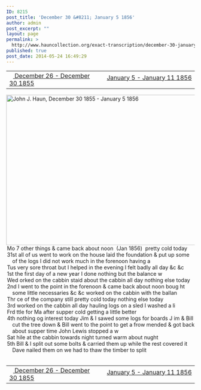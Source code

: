 ```yaml
---
ID: 8215
post_title: 'December 30 &#8211; January 5 1856'
author: admin
post_excerpt: ""
layout: page
permalink: >
  http://www.hauncollection.org/exact-transcription/december-30-january-5-1856/
published: true
post_date: 2014-05-24 16:49:29
---
```

<table style="width: 100%;" align="center">
<tbody>
<tr>
<td width="50%"><a title="December 26 – December 30 1855" href="http://www.hauncollection.org/version-2/version-ii-series-i/december-26-december-30-1855-2/"><img src="https://lh3.googleusercontent.com/-EFJpxxNiPNw/VqgtWBCZrMI/AAAAAAAAAFU/WfY4lPFWWkg/s800-Ic42/Soeb-Plain-Arrows-8-10px.png" alt="" width="10" height="10" /> December 26 - December 30 1855</a></td>
<td style="text-align: right;"><a title="January 5 – January 11 1856" href="http://www.hauncollection.org/version-2/version-ii-series-i/january-5-january-11-1856/"> January 5 - January 11 1856 <img src="https://lh3.googleusercontent.com/-67k0cYlpXHw/VqgtWKz1MXI/AAAAAAAAAFU/k9PW_Piyurk/s800-Ic42/Soeb-Plain-Arrows-5-10px.png" alt="" width="10" height="10" /></a></td>
</tr>
</tbody>
</table>
<a href="http://www.hauncollection.org/wp-content/uploads/John Haun/JJH_136_December 30 1855 - January 5 1856.JPG" target="_blank" rel="noopener"><img class="alignnone wp-image-2365 size-large" src="http://www.hauncollection.org/wp-content/uploads/John Haun/JJH_136_December 30 1855 - January 5 1856-1024x682.jpg" alt="John J. Haun, December 30 1855 - January 5 1856" width="604" height="402" /></a>
<div style="text-indent: -1em; padding-left: 16px;">Mo 7 other things &amp; came back about noon  (Jan 1856)  pretty cold today</div>
<div style="text-indent: -1em; padding-left: 16px;">31st all of us went to work on the house laid the foundation &amp; put up
some of the logs I did not work much in the forenoon having a</div>
<div style="text-indent: -1em; padding-left: 16px;">Tus very sore throat but I helped in the evening I felt badly all day &amp;c &amp;c</div>
<div style="text-indent: -1em; padding-left: 16px;">1st the first day of a new year I done nothing but the balance w</div>
<div style="text-indent: -1em; padding-left: 16px;">Wed orked on the cabbin staid about the cabbin all day nothing else today</div>
<div style="text-indent: -1em; padding-left: 16px;">2nd I went to the point in the forenoon &amp; came back about noon boug
ht some little necessaries &amp;c &amp;c worked on the cabbin with the ballan</div>
<div style="text-indent: -1em; padding-left: 16px;">Thr ce of the company still pretty cold today nothing else today</div>
<div style="text-indent: -1em; padding-left: 16px;">3rd worked on the cabbin all day hauling logs on a sled I washed a li</div>
<div style="text-indent: -1em; padding-left: 16px;">Frd ttle for Ma after supper cold getting a little better</div>
<div style="text-indent: -1em; padding-left: 16px;">4th nothing og interest today Jim &amp; I sawed some logs for boards J
im &amp; Bill cut the tree down &amp; Bill went to the point to get a frow
mended &amp; got back about supper time John Lewis stopped a w</div>
<div style="text-indent: -1em; padding-left: 16px;">Sat hile at the cabbin towards night turned warm about nught</div>
<div style="text-indent: -1em; padding-left: 16px;">5th Bill &amp; I split out some bolts &amp; carried them up while the rest
covered it Dave nailed them on we had to thaw the timber to split</div>
&nbsp;
<table style="width: 100%;" align="center">
<tbody>
<tr>
<td width="50%"><a title="December 26 – December 30 1855" href="http://www.hauncollection.org/version-2/version-ii-series-i/december-26-december-30-1855-2/"><img src="https://lh3.googleusercontent.com/-EFJpxxNiPNw/VqgtWBCZrMI/AAAAAAAAAFU/WfY4lPFWWkg/s800-Ic42/Soeb-Plain-Arrows-8-10px.png" alt="" width="10" height="10" /> December 26 - December 30 1855</a></td>
<td style="text-align: right;"><a title="January 5 – January 11 1856" href="http://www.hauncollection.org/version-2/version-ii-series-i/january-5-january-11-1856/"> January 5 - January 11 1856 <img src="https://lh3.googleusercontent.com/-67k0cYlpXHw/VqgtWKz1MXI/AAAAAAAAAFU/k9PW_Piyurk/s800-Ic42/Soeb-Plain-Arrows-5-10px.png" alt="" width="10" height="10" /></a></td>
</tr>
</tbody>
</table>